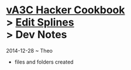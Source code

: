 [vA3C Hacker Cookbook]( ../../index.html )<br>> [Edit Splines]( ./index.html )<br>> Dev Notes
===

2014-12-28 ~ Theo

* files and folders created

